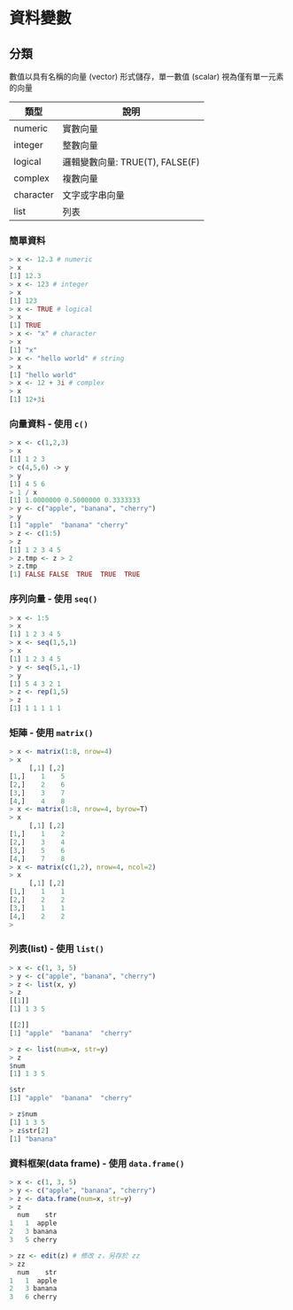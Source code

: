 # 資料變數

## 分類

數值以具有名稱的向量 (vector) 形式儲存，單一數值 (scalar) 視為僅有單一元素的向量

類型 | 說明
-----|------
numeric | 實數向量
integer | 整數向量
logical | 邏輯變數向量: TRUE(T), FALSE(F)
complex | 複數向量
character | 文字或字串向量
list | 列表

### 簡單資料

```r
> x <- 12.3 # numeric
> x
[1] 12.3
> x <- 123 # integer
> x
[1] 123
> x <- TRUE # logical
> x
[1] TRUE
> x <- "x" # character
> x
[1] "x"
> x <- "hello world" # string
> x
[1] "hello world"
> x <- 12 + 3i # complex
> x
[1] 12+3i
```

### 向量資料 - 使用 `c()`
```r
> x <- c(1,2,3)
> x
[1] 1 2 3
> c(4,5,6) -> y
> y
[1] 4 5 6
> 1 / x
[1] 1.0000000 0.5000000 0.3333333
> y <- c("apple", "banana", "cherry")
> y
[1] "apple"  "banana" "cherry"
> z <- c(1:5)
> z
[1] 1 2 3 4 5
> z.tmp <- z > 2
> z.tmp
[1] FALSE FALSE  TRUE  TRUE  TRUE
```

### 序列向量 - 使用 `seq()`
```r
> x <- 1:5
> x
[1] 1 2 3 4 5
> x <- seq(1,5,1)
> x
[1] 1 2 3 4 5
> y <- seq(5,1,-1)
> y
[1] 5 4 3 2 1
> z <- rep(1,5)
> z
[1] 1 1 1 1 1
```

### 矩陣 - 使用 `matrix()`
```r
> x <- matrix(1:8, nrow=4)
> x
     [,1] [,2]
[1,]    1    5
[2,]    2    6
[3,]    3    7
[4,]    4    8
> x <- matrix(1:8, nrow=4, byrow=T)
> x
     [,1] [,2]
[1,]    1    2
[2,]    3    4
[3,]    5    6
[4,]    7    8
> x <- matrix(c(1,2), nrow=4, ncol=2)
> x
     [,1] [,2]
[1,]    1    1
[2,]    2    2
[3,]    1    1
[4,]    2    2
> 
```

### 列表(list) - 使用 `list()`
```r
> x <- c(1, 3, 5)
> y <- c("apple", "banana", "cherry")
> z <- list(x, y)
> z
[[1]]
[1] 1 3 5

[[2]]
[1] "apple"  "banana"  "cherry"

> z <- list(num=x, str=y)
> z
$num
[1] 1 3 5

$str
[1] "apple"  "banana"  "cherry"

> z$num
[1] 1 3 5
> z$str[2]
[1] "banana"
```

### 資料框架(data frame) - 使用 `data.frame()`
```r
> x <- c(1, 3, 5)
> y <- c("apple", "banana", "cherry")
> z <- data.frame(num=x, str=y)
> z
  num    str
1   1  apple
2   3 banana
3   5 cherry
```

```r
> zz <- edit(z) # 修改 z，另存於 zz
> zz
  num    str
1   1  apple
2   3 banana
3   6 cherry
```
